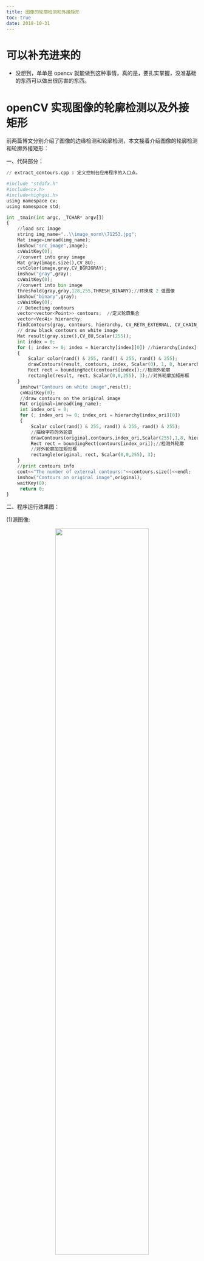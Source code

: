 ```yaml
---
title: 图像的轮廓检测和外接矩形
toc: true
date: 2018-10-31
---
```

# 可以补充进来的

- 没想到，单单是 opencv 就能做到这种事情，真的是，要扎实掌握，没准基础的东西可以做出很厉害的东西。





# openCV 实现图像的轮廓检测以及外接矩形




前两篇博文分别介绍了图像的边缘检测和轮廓检测，本文接着介绍图像的轮廓检测和轮廓外接矩形：

一、代码部分：


```python
// extract_contours.cpp : 定义控制台应用程序的入口点。

#include "stdafx.h"
#include<cv.h>  
#include<highgui.h>  
using namespace cv;
using namespace std;

int _tmain(int argc, _TCHAR* argv[])
{
​    //load src image
​    string img_name="..\\image_norm\\71253.jpg";
​    Mat image=imread(img_name);
​    imshow("src_image",image);
​    cvWaitKey(0);
​    //convert into gray image
​    Mat gray(image.size(),CV_8U);  
​    cvtColor(image,gray,CV_BGR2GRAY);
​    imshow("gray",gray);
​    cvWaitKey(0);
​    //convert into bin image
​    threshold(gray,gray,128,255,THRESH_BINARY);//转换成 2 值图像  
​    imshow("binary",gray);
​    cvWaitKey(0);
​    // Detecting contours
​    vector<vector<Point>> contours;  //定义轮廓集合  
​    vector<Vec4i> hierarchy;
​    findContours(gray, contours, hierarchy, CV_RETR_EXTERNAL, CV_CHAIN_APPROX_NONE);//CV_RETR_EXTERNAL只检测外部轮廓
​    // draw black contours on white image  
​    Mat result(gray.size(),CV_8U,Scalar(255));  
​    int index = 0;  
​    for (; index >= 0; index = hierarchy[index][0]) //hierarchy[index][0]表示后一个轮廓
​    {  
​        Scalar color(rand() & 255, rand() & 255, rand() & 255);  
​        drawContours(result, contours, index, Scalar(0), 1, 8, hierarchy);//描绘字符的外轮廓  
​        Rect rect = boundingRect(contours[index]);//检测外轮廓  
​        rectangle(result, rect, Scalar(0,0,255), 3);//对外轮廓加矩形框  
​    }   
​     imshow("Contours on white image",result);  
​     cvWaitKey(0);
​     //draw contours on the original image  
​     Mat original=imread(img_name);
​     int index_ori = 0;  
​     for (; index_ori >= 0; index_ori = hierarchy[index_ori][0])
​     {
​         Scalar color(rand() & 255, rand() & 255, rand() & 255);  
​         //描绘字符的外轮廓
​         drawContours(original,contours,index_ori,Scalar(255),1,8, hierarchy);  
​         Rect rect = boundingRect(contours[index_ori]);//检测外轮廓
​         //对外轮廓加加矩形框  
​         rectangle(original, rect, Scalar(0,0,255), 3);  
​    }
​    //print contours info
​    cout<<"The number of external contours:"<<contours.size()<<endl;
​    imshow("Contours on original image",original);  
​    waitKey(0);
​     return 0;
}

```



二、程序运行效果图：

(1)源图像:

<p align="center">
    <img width="70%" height="70%" src="http://images.iterate.site/blog/image/181031/e6252I2kiH.png?imageslim">
</p>

(2)灰度图像：

<p align="center">
    <img width="70%" height="70%" src="http://images.iterate.site/blog/image/181031/La6E3hCiaa.png?imageslim">
</p>

(3)二进制图像：

<p align="center">
    <img width="70%" height="70%" src="http://images.iterate.site/blog/image/181031/k063AJJL0E.png?imageslim">
</p>

(4)轮廓在空白图像上显示：

<p align="center">
    <img width="70%" height="70%" src="http://images.iterate.site/blog/image/181031/D7gDlgB6gi.png?imageslim">
</p>

(5)在原图像上画出图像的轮廓以及外接矩形：

<p align="center">
    <img width="70%" height="70%" src="http://images.iterate.site/blog/image/181031/IgcHladcim.png?imageslim">
</p>









# 相关

- [openCV实现图像的轮廓检测以及外接矩形](https://blog.csdn.net/lindamtd/article/details/75194762?utm_source=blogkpcl8)
